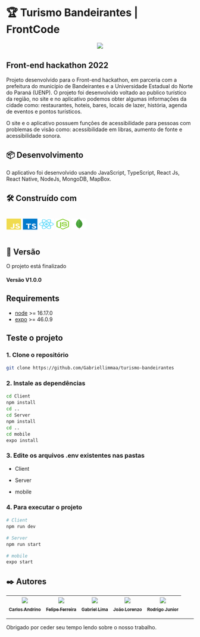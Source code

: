 # :trophy: Turismo Bandeirantes | FrontCode

<p align="center">
  <img src="banner_frontcode.png" />
</p>

## Front-end hackathon 2022

Projeto desenvolvido para o Front-end hackathon, em parceria com a prefeitura do município de Bandeirantes e a Universidade Estadual do Norte do Paraná (UENP). O projeto foi desenvolvido voltado ao publico turístico da região, no site e no aplicativo podemos obter algumas informações da cidade como: restaurantes, hoteis, bares, locais de lazer, história, agenda de eventos e pontos turísticos.

O site e o aplicativo possuem funções de acessibilidade para pessoas com problemas de visão como: acessibilidade em libras, aumento de fonte e acessibilidade sonora.

## 📦 Desenvolvimento

O aplicativo foi desenvolvido usando JavaScript, TypeScript, React Js, React Native, NodeJs, MongoDB, MapBox.

## 🛠️ Construído com

<div style="display: inline_block"><br>
  <img align="center" alt="Felipe-Js" height="30" width="40" src="https://raw.githubusercontent.com/devicons/devicon/master/icons/javascript/javascript-plain.svg">
  <img align="center" alt="Felipe-Ts" height="30" width="40" src="https://raw.githubusercontent.com/devicons/devicon/master/icons/typescript/typescript-plain.svg">
  <img align="center" alt="Felipe-React" height="30" width="40" src="https://raw.githubusercontent.com/devicons/devicon/master/icons/react/react-original.svg">
  <img align="center" alt="Felipe-NodeJs" height="30" width="40" src="https://raw.githubusercontent.com/devicons/devicon/master/icons/nodejs/nodejs-original.svg">
  <img align="center" alt="Felipe-MongoDB" height="30" width="40" src="https://raw.githubusercontent.com/devicons/devicon/master/icons/mongodb/mongodb-original.svg">
</div><br>

## 📌 Versão

O projeto está finalizado 

#### Versão V1.0.0

## Requirements

- [node](https://nodejs.org/en/download/) >= 16.17.0
- [expo](https://expo.dev/) >= 46.0.9

## Teste o projeto

### 1. Clone o repositório

```bash
git clone https://github.com/Gabriellimmaa/turismo-bandeirantes
```

### 2. Instale as dependências

```bash
cd Client
npm install
cd ..
cd Server
npm install
cd ..
cd mobile
expo install
```

### 3. Edite os arquivos .env existentes nas pastas

* Client

* Server

* mobile

### 4. Para executar o projeto


```bash
# Client
npm run dev
```

```bash
# Server
npm run start
```

```bash
# mobile
expo start
```

## ✒️ Autores
| [<img src="https://avatars.githubusercontent.com/u/44775141?v=4" width=115><br><sub>Carlos Andrino</sub>](https://github.com/CarlosAAndrino) | [<img src="https://avatars.githubusercontent.com/u/48157305?v=4" width=115><br><sub>Felipe Ferreira</sub>](https://github.com/FelipeFerreiraDev) | [<img src="https://avatars.githubusercontent.com/u/42157830?v=4" width=115><br><sub>Gabriel Lima</sub>](https://github.com/Gabriellimmaa) | [<img src="https://avatars.githubusercontent.com/u/88116603?v=4" width=115><br><sub>João Lorenzo</sub>](https://github.com/lorenzoMalutta) | [<img src="https://avatars.githubusercontent.com/u/71649665?v=4" width=115><br><sub>Rodrigo Junior</sub>](https://github.com/Rodrigojuniorj) |
| :---: | :---: | :---: | :---: | :---: 


---
Obrigado por ceder seu tempo lendo sobre o nosso trabalho.

